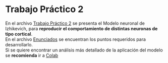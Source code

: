 # Trabajo Práctico 2
En el archivo [Trabajo Práctico 2](https://github.com/LautaroOchotorena/Redes-Neuronales/blob/main/Trabajo%20Pr%C3%A1ctico%202/Trabajo%20Pr%C3%A1ctico%202.pdf) se presenta el Modelo neuronal de Izhikevich, para **reproducir el comportamiento de distintas neuronas de tipo cortical**.
<br>
En el archivo [Enunciados](https://github.com/LautaroOchotorena/Redes-Neuronales/blob/main/Trabajo%20Pr%C3%A1ctico%202/Enunciados.pdf) se encuentran los puntos requeridos para desarrollarlo. 
<br>
Si se quiere encontrar un análisis más detallado de la aplicación del modelo se **recomienda** ir a [Colab](https://github.com/LautaroOchotorena/Redes-Neuronales/blob/main/Trabajo%20Pr%C3%A1ctico%202/Colab.ipynb)

